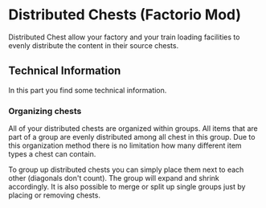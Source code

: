 # Distributed Chests (Factorio Mod)

Distributed Chest allow your factory and your train loading facilities to evenly distribute the content in their source chests.

## Technical Information 

In this part you find some technical information.

### Organizing chests

All of your distributed chests are organized within groups. All items that are part of a group are evenly distributed among all chest in this group. Due to this organization method there is no limitation how many different item types a chest can contain. 

To group up distributed chests you can simply place them next to each other (diagonals don't count). The group will expand and shrink accordingly. It is also possible to merge or split up single groups just by placing or removing chests.